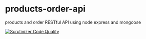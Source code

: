 # products-order-api
products and order RESTful API using node express and mongoose

[![Scrutinizer Code Quality](https://scrutinizer-ci.com/g/nupoor01nawathey/products-order-api/badges/quality-score.png?b=master)](https://scrutinizer-ci.com/g/nupoor01nawathey/products-order-api/?branch=master)
